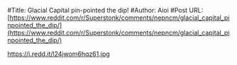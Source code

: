 #Title: Glacial Capital pin-pointed the dip!
#Author: Aioi
#Post URL: [https://www.reddit.com/r/Superstonk/comments/nepncm/glacial_capital_pinpointed_the_dip/](https://www.reddit.com/r/Superstonk/comments/nepncm/glacial_capital_pinpointed_the_dip/)


https://i.redd.it/l24jwom6hqz61.jpg